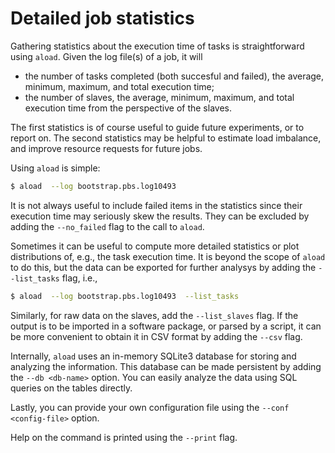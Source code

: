 # Detailed job statistics
Gathering statistics about the execution time of tasks is straightforward
using `aload`.  Given the log file(s) of a job, it will

* the number of tasks completed (both succesful and failed), the average,
    minimum, maximum, and total execution time;
* the number of slaves, the average, minimum, maximum, and total execution
    time from the perspective of the slaves.

The first statistics is of course useful to guide future experiments,
or to report on.  The second statistics may be helpful to estimate load
imbalance, and improve resource requests for future jobs.

Using `aload` is simple:
```bash
$ aload  --log bootstrap.pbs.log10493
```
It is not always useful to include failed items in the statistics since
their execution time may seriously skew the results.  They can be excluded
by adding the `--no_failed` flag to the call to `aload`.

Sometimes it can be useful to compute more detailed statistics or plot
distributions of, e.g., the task execution time.  It is beyond the scope
of `aload` to do this, but the data can be exported for further analysys
by adding the `--list_tasks` flag, i.e.,
```bash
$ aload  --log bootstrap.pbs.log10493  --list_tasks
```
Similarly, for raw data on the slaves, add the `--list_slaves` flag.
If the output is to be imported in a software package, or parsed by a
script, it can be more convenient to obtain it in CSV format by adding the
`--csv` flag.

Internally, `aload` uses an in-memory SQLite3 database for storing and
analyzing the information.  This database can be made persistent by adding
the `--db <db-name>` option.  You can easily analyze the data using SQL
queries on the tables directly.

Lastly, you can provide your own configuration file using the
`--conf <config-file>` option.

Help on the command is printed using the `--print` flag.
